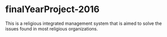 # finalYearProject-2016
This is a religious integrated management system that is aimed to solve the issues found in most religious organizations. 

